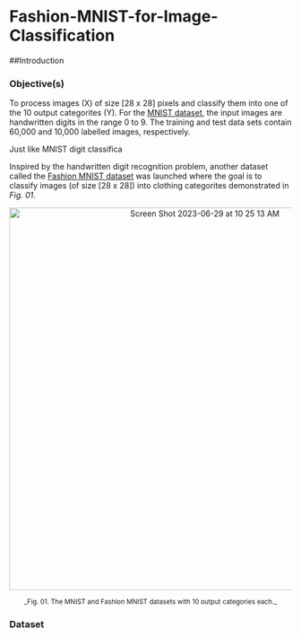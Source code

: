 # Fashion-MNIST-for-Image-Classification


##Introduction




### Objective(s)
To process images (X) of size [28 x 28] pixels and classify them into one of the 10 output categorites (Y). For the [MNIST dataset]([url](https://github.com/sssingh/hand-written-digit-classification)), the input images are handwritten digits in the range 0 to 9. The training and test data sets contain 60,000 and 10,000 labelled images, respectively. 

Just like MNIST digit classifica

Inspired by the handwritten digit recognition problem, another dataset called the [Fashion MNIST dataset]([url](https://github.com/zalandoresearch/fashion-mnist)) was launched where the goal is to classify images (of size [28 x 28]) into clothing categorites demonstrated in _Fig. 01_.

<p align="center">
<img width="682" alt="Screen Shot 2023-06-29 at 10 25 13 AM" src="https://github.com/aliamrod/MNIST-Fashion-MNIST-for-Image-Classification/assets/62684338/ff54eaf1-6a78-4170-a081-72d56dab27e6">
</p>
<p align="center">
<sub>_Fig. 01. The MNIST and Fashion MNIST datasets with 10 output categories each._</sub>
</p>

### Dataset
